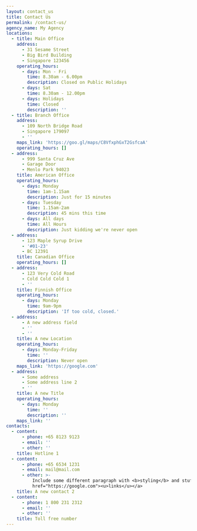 ```yaml
---
layout: contact_us
title: Contact Us
permalink: /contact-us/
agency_name: My Agency
locations:
  - title: Main Office
    address:
      - 31 Sesame Street
      - Big Bird Building
      - Singapore 123456
    operating_hours:
      - days: Mon - Fri
        time: 8.30am - 6.00pm
        description: Closed on Public Holidays
      - days: Sat
        time: 8.30am - 12.00pm
      - days: Holidays
        time: Closed
        description: ''
  - title: Branch Office
    address:
      - 109 North Bridge Road
      - Singapore 179097
      - ''
    maps_link: 'https://goo.gl/maps/C8VfxphGxT2GsfcaA'
    operating_hours: []
  - address:
      - 999 Santa Cruz Ave
      - Garage Door
      - Menlo Park 94023
    title: American Office
    operating_hours:
      - days: Monday
        time: 1am-1.15am
        description: Just for 15 minutes
      - days: Tuesday
        time: 1.15am-2am
        description: 45 mins this time
      - days: All days
        time: All Hours
        description: Just kidding we're never open
  - address:
      - 123 Maple Syrup Drive
      - '#01-23'
      - BC 12391
    title: Canadian Office
    operating_hours: []
  - address:
      - 123 Very Cold Road
      - Cold Cold Cold 1
      - ''
    title: Finnish Office
    operating_hours:
      - days: Monday
        time: 9am-9pm
        description: 'If too cold, closed.'
  - address:
      - A new address field
      - ''
      - ''
    title: A new Location
    operating_hours:
      - days: Monday-Friday
        time: ''
        description: Never open
    maps_link: 'https://google.com'
  - address:
      - Some address
      - Some address line 2
      - ''
    title: A new Title
    operating_hours:
      - days: Monday
        time: ''
        description: ''
    maps_link: ''
contacts:
  - content:
      - phone: +65 8123 9123
      - email: ''
      - other: ''
    title: Hotline 1
  - content:
      - phone: +65 6534 1231
      - email: mail@mail.com
      - other: >-
          Include some different paragraph with <b>styling</b> and stuff like <a
          href="https://google.com"><u>links</u></a>
    title: A new contact 2
  - content:
      - phone: 1 800 231 2312
      - email: ''
      - other: ''
    title: Toll free number
---
```

